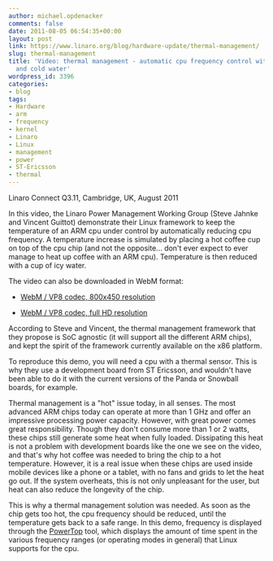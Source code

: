 ```yaml
---
author: michael.opdenacker
comments: false
date: 2011-08-05 06:54:35+00:00
layout: post
link: https://www.linaro.org/blog/hardware-update/thermal-management/
slug: thermal-management
title: 'Video: thermal management - automatic cpu frequency control with hot coffee
  and cold water'
wordpress_id: 3396
categories:
- blog
tags:
- Hardware
- arm
- frequency
- kernel
- Linaro
- Linux
- management
- power
- ST-Ericsson
- thermal
---
```


Linaro Connect Q3.11, Cambridge, UK, August 2011

In this video, the Linaro Power Management Working Group (Steve Jahnke and Vincent Guittot) demonstrate their Linux framework to keep the temperature of an ARM cpu under control by automatically reducing cpu frequency. A temperature increase is simulated by placing a hot coffee cup on top of the cpu chip (and not the opposite... don't ever expect to ever manage to heat up coffee with an ARM cpu). Temperature is then reduced with a cup of icy water.



The video can also be downloaded in WebM format:



  * [WebM / VP8 codec, 800x450 resolution](http://free-electrons.com/pub/video/2011/aug/linaro-2011-q3-jahnke-guittot-thermal-management-450p.webm)


  * [WebM / VP8 codec, full HD resolution](http://free-electrons.com/pub/video/2011/aug/linaro-2011-q3-jahnke-guittot-thermal-management.webm)



According to Steve and Vincent, the thermal management framework that they propose is SoC agnostic (it will support all the different ARM chips), and kept the spirit of the framework currently available on the x86 platform.

To reproduce this demo, you will need a cpu with a thermal sensor. This is why they use a development board from ST Ericsson, and wouldn't have been able to do it with the current versions of the Panda or Snowball boards, for example.

Thermal management is a "hot" issue today, in all senses. The most advanced ARM chips today can operate at more than 1 GHz and offer an impressive processing power capacity. However, with great power comes great responsibility. Though they don't consume more than 1 or 2 watts, these chips still generate some heat when fully loaded. Dissipating this heat is not a problem with development boards like the one we see on the video, and that's why hot coffee was needed to bring the chip to a hot temperature. However, it is a real issue when these chips are used inside mobile devices like a phone or a tablet,  with no fans and grids to let the heat go out. If the system overheats, this is not only unpleasant for the user, but heat can also reduce the longevity of the chip.

This is why a thermal management solution was needed. As soon as the chip gets too hot, the cpu frequency should be reduced, until the temperature gets back to a safe range. In this demo, frequency is displayed through the [PowerTop](http://www.lesswatts.org/projects/powertop/) tool, which displays the amount of time spent in the various frequency ranges (or operating modes in general) that Linux supports for the cpu.
